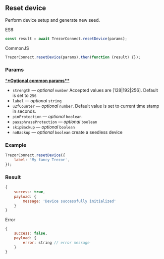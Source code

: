 ## Reset device

Perform device setup and generate new seed.

ES6

```javascript
const result = await TrezorConnect.resetDevice(params);
```

CommonJS

```javascript
TrezorConnect.resetDevice(params).then(function (result) {});
```

### Params

[\***\*Optional common params\*\***](commonParams.md)
<br>

-   `strength` — _optional_ `number` Accepted values are [128|192|256]. Default is set to `256`
-   `label` — _optional_ `string`
-   `u2fCounter` — _optional_ `number`. Default value is set to current time stamp in seconds.
-   `pinProtection` — _optional_ `boolean`
-   `passphraseProtection` — _optional_ `boolean`
-   `skipBackup` — _optional_ `boolean`
-   `noBackup` — _optional_ `boolean` create a seedless device

### Example

```javascript
TrezorConnect.resetDevice({
    label: 'My fancy Trezor',
});
```

### Result

```javascript
{
    success: true,
    payload: {
        message: 'Device successfully initialized'
    }
}
```

Error

```javascript
{
    success: false,
    payload: {
        error: string // error message
    }
}
```
